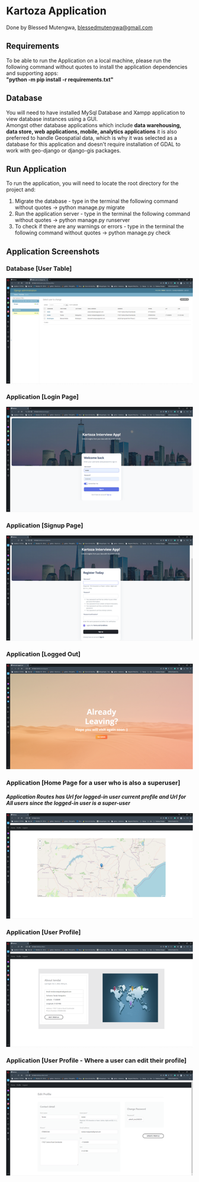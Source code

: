 # Kartoza Application
Done by Blessed Mutengwa, blessedmutengwa@gmail.com

## Requirements
To be able to run the Application on a local machine, please run the following command without quotes to install the application dependencies and supporting apps:<br>
__"python -m pip install -r requirements.txt"__


## Database
You will need to have installed MySql Database and Xampp application to view database instances using a GUI. <br>Amongst other database applications which include __data warehousing, data store, web applications, mobile, analytics applications__ it is also preferred to handle Geospatial data, which is why it was selected as a database for this application and doesn't require installation of GDAL to work with geo-django or django-gis packages.

## Run Application
To run the application, you will need to locate the root directory for the project and:<br>
1. Migrate the database - type in the terminal the following command without quotes -> python manage.py migrate
2. Run the application server - type in the terminal the following command without quotes -> python manage.py runserver
3. To check if there are any warnings or errors - type in the terminal the following command without quotes -> python manage.py check


## Application Screenshots <br>
### Database [User Table]
<img src="media/screenshots/user_table.png">

### Application [Login Page]
<img src="media/screenshots/login.png">

### Application [Signup Page]
<img src="media/screenshots/register.png">

### Application [Logged Out]
<img src="media/screenshots/logged_out.png">

### Application [Home Page for a user who is also a superuser]
#### _Application Routes has Url for logged-in user current profile and Url for All users since the logged-in user is a super-user_
<img src="media/screenshots/home.png">

### Application [User Profile]
<img src="media/screenshots/about.png">

### Application [User Profile - Where a user can edit their profile]
<img src="media/screenshots/edit_profile.png">

